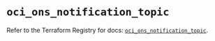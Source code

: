 # `oci_ons_notification_topic`

Refer to the Terraform Registry for docs: [`oci_ons_notification_topic`](https://registry.terraform.io/providers/oracle/oci/7.19.0/docs/resources/ons_notification_topic).
